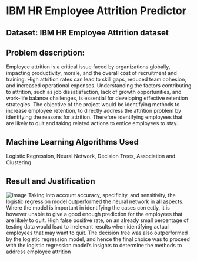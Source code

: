 # IBM HR Employee Attrition Predictor
## Dataset: IBM HR Employee Attrition dataset
## Problem description: 
 Employee attrition is a critical issue faced by organizations
 globally, impacting productivity, morale, and the overall cost of recruitment and training.
 High attrition rates can lead to skill gaps, reduced team cohesion, and increased
 operational expenses. Understanding the factors contributing to attrition, such as job
 dissatisfaction, lack of growth opportunities, and work-life balance challenges, is
 essential for developing effective retention strategies.
 The objective of the project would be identifying methods to increase employee
 retention, to directly address the attrition problem by identifying the reasons for attrition.
 Therefore identifying employees that are likely to quit and taking related actions to
 entice employees to stay.
## Machine Learning Algorithms Used
Logistic Regression, Neural Network, Decision Trees, Association and Clustering
## Result and Justification
![image](https://github.com/user-attachments/assets/8f6f1edd-29cb-4767-95e3-e185946531d6)
Taking into account accuracy, specificity, and sensitivity, the logistic
 regression model outperformed the neural network in all aspects. Where the
 model is important in identifying the cases correctly, it is however unable to give a
 good enough prediction for the employees that are likely to quit. High false
 positive rate, on an already small percentage of testing data would lead to
 irrelevant results when identifying actual employees that may want to quit. The
 decision tree was also outperformed by the logistic regression model, and hence
 the final choice was to proceed with the logistic regression model’s insights to
 determine the methods to address employee attrition

